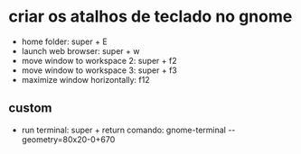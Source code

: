 # criar os atalhos de teclado no gnome

- home folder: super + E
- launch web browser: super + w
- move window to workspace 2: super + f2
- move window to workspace 3: super + f3
- maximize window horizontally: f12

## custom

- run terminal: super + return
  comando: gnome-terminal --geometry=80x20-0+670
